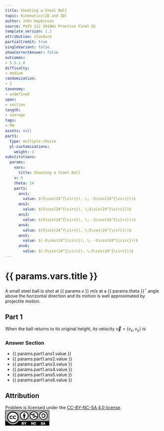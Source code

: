```yaml
---
title: Shooting a Steel Ball
topic: Kinematics(2D and 3D)
author: John Hopkinson
source: PHYS 112 2018W1 Practice Final Q1
template_version: 1.3
attribution: standard
partialCredit: true
singleVariant: false
showCorrectAnswer: false
outcomes:
- 5.5.1.0
difficulty:
- medium
randomization:
- 2
taxonomy:
- undefined
span:
- section
length:
- average
tags:
- PW
assets: null
part1:
  type: multiple-choice
  pl-customizations:
    weight: 1
substitutions:
  params:
    vars:
      title: Shooting a Steel Ball
    v: 5
    theta: 24
    part1:
      ans1:
        value: $(5\cos(24^{\circ}), \; -5\sin(24^{\circ}))$
      ans2:
        value: $(5\cos(24^{\circ}), \;5\sin(24^{\circ}))$
      ans3:
        value: $(5\sin(24^{\circ}), \; -5\cos(24^{\circ}))$
      ans4:
        value: $(5\sin(24^{\circ}), \;5\cos(24^{\circ}))$
      ans5:
        value: $(-5\cos(24^{\circ}), \; -5\sin(24^{\circ}))$
      ans6:
        value: $(-5\sin(24^{\circ}), \;5\cos(24^{\circ}))$
---
```

# {{ params.vars.title }}
A small steel ball is shot at {{ params.v }} $m/s$ at a {{ params.theta }}$^{\circ}$ angle above the horizontal direction and its motion is well approximated by projectile motion.

## Part 1

When the ball returns to its original height, its velocity $\overrightarrow{v} = (v_x, v_y)$ is:

### Answer Section

- {{ params.part1.ans1.value }}
- {{ params.part1.ans2.value }}
- {{ params.part1.ans3.value }}
- {{ params.part1.ans4.value }}
- {{ params.part1.ans5.value }}
- {{ params.part1.ans6.value }}

## Attribution

Problem is licensed under the [CC-BY-NC-SA 4.0 license](https://creativecommons.org/licenses/by-nc-sa/4.0/).<br> ![The Creative Commons 4.0 license requiring attribution-BY, non-commercial-NC, and share-alike-SA license.](https://raw.githubusercontent.com/firasm/bits/master/by-nc-sa.png)